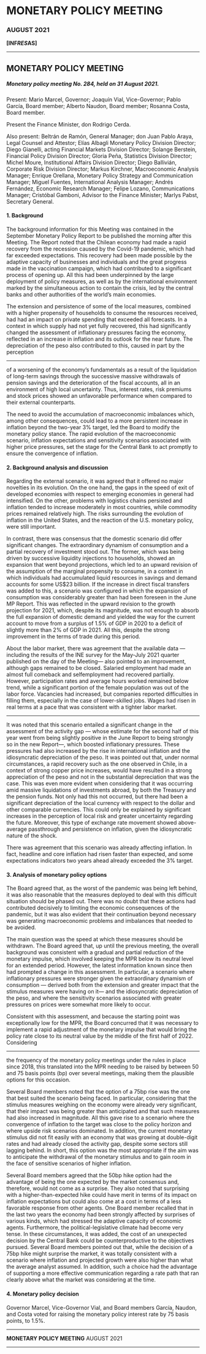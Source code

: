 # MONETARY POLICY MEETING

### AUGUST 2021

**[INF*RES*AS]**


-----

## MONETARY POLICY MEETING

##### Monetary policy meeting No. 284, held on 31 August 2021.

Present: Mario Marcel, Governor; Joaquín Vial, Vice-Governor; Pablo García, Board member; Alberto
Naudon, Board member; Rosanna Costa, Board member.

Present the Finance Minister, don Rodrigo Cerda.

Also present: Beltrán de Ramón, General Manager; don Juan Pablo Araya, Legal Counsel and Attestor;
Elías Albagli Monetary Policy Division Director; Diego Gianelli, acting Financial Markets Division Director;
Solange Berstein, Financial Policy Division Director; Gloria Peña, Statistics Division Director; Michel Moure,
Institutional Affairs Division Director; Diego Ballivián, Corporate Risk Division Director; Markus Kirchner,
Macroeconomic Analysis Manager; Enrique Orellana, Monetary Policy Strategy and Communication
Manager; Miguel Fuentes, International Analysis Manager; Andrés Fernández, Economic Research
Manager; Felipe Lozano, Communications Manager; Cristóbal Gamboni, Advisor to the Finance Minister;
Marlys Pabst, Secretary General.

#### 1. Background

The background information for this Meeting was contained in the September Monetary Policy Report to
be published the morning after this Meeting. The Report noted that the Chilean economy had made a
rapid recovery from the recession caused by the Covid-19 pandemic, which had far exceeded expectations.
This recovery had been made possible by the adaptive capacity of businesses and individuals and the great
progress made in the vaccination campaign, which had contributed to a significant process of opening up.
All this had been underpinned by the large deployment of policy measures, as well as by the international
environment marked by the simultaneous action to contain the crisis, led by the central banks and other
authorities of the world’s main economies.

The extension and persistence of some of the local measures, combined with a higher propensity of
households to consume the resources received, had had an impact on private spending that exceeded
all forecasts. In a context in which supply had not yet fully recovered, this had significantly changed the
assessment of inflationary pressures facing the economy, reflected in an increase in inflation and its outlook
for the near future. The depreciation of the peso also contributed to this, caused in part by the perception


-----

of a worsening of the economy’s fundamentals as a result of the liquidation of long-term savings through
the successive massive withdrawals of pension savings and the deterioration of the fiscal accounts, all in
an environment of high local uncertainty. Thus, interest rates, risk premiums and stock prices showed an
unfavorable performance when compared to their external counterparts.

The need to avoid the accumulation of macroeconomic imbalances which, among other consequences,
could lead to a more persistent increase in inflation beyond the two-year 3% target, led the Board to modify
the monetary policy stance. The rapid evolution of the macroeconomic scenario, inflation expectations
and sensitivity scenarios associated with higher price pressures, set the stage for the Central Bank to act
promptly to ensure the convergence of inflation.

#### 2. Background analysis and discussion

Regarding the external scenario, it was agreed that it offered no major novelties in its evolution. On the one
hand, the gaps in the speed of exit of developed economies with respect to emerging economies in general
had intensified. On the other, problems with logistics chains persisted and inflation tended to increase
moderately in most countries, while commodity prices remained relatively high. The risks surrounding the
evolution of inflation in the United States, and the reaction of the U.S. monetary policy, were still important.

In contrast, there was consensus that the domestic scenario did offer significant changes. The extraordinary
dynamism of consumption and a partial recovery of investment stood out. The former, which was being
driven by successive liquidity injections to households, showed an expansion that went beyond projections,
which led to an upward revision of the assumption of the marginal propensity to consume, in a context
in which individuals had accumulated liquid resources in savings and demand accounts for some US$23
billion. If the increase in direct fiscal transfers was added to this, a scenario was configured in which the
expansion of consumption was considerably greater than had been foreseen in the June MP Report. This
was reflected in the upward revision to the growth projection for 2021, which, despite its magnitude, was
not enough to absorb the full expansion of domestic demand and yielded the way for the current account
to move from a surplus of 1.5% of GDP in 2020 to a deficit of slightly more than 2% of GDP in 2021. All
this, despite the strong improvement in the terms of trade during this period.

About the labor market, there was agreement that the available data —including the results of the INE survey
for the May-July 2021 quarter published on the day of the Meeting— also pointed to an improvement,
although gaps remained to be closed. Salaried employment had made an almost full comeback and selfemployment had recovered partially. However, participation rates and average hours worked remained
below trend, while a significant portion of the female population was out of the labor force. Vacancies had
increased, but companies reported difficulties in filling them, especially in the case of lower-skilled jobs.
Wages had risen in real terms at a pace that was consistent with a tighter labor market.


-----

It was noted that this scenario entailed a significant change in the assessment of the activity gap —
whose estimate for the second half of this year went from being slightly positive in the June Report to
being strongly so in the new Report—, which boosted inflationary pressures. These pressures had also
increased by the rise in international inflation and the idiosyncratic depreciation of the peso. It was
pointed out that, under normal circumstances, a rapid recovery such as the one observed in Chile, in a
context of strong copper price increases, would have resulted in a strong appreciation of the peso and
not in the substantial depreciation that was the case. This was even more evident when considering that
it was occurring amid massive liquidations of investments abroad, by both the Treasury and the pension
funds. Not only had this not occurred, but there had been a significant depreciation of the local currency
with respect to the dollar and other comparable currencies. This could only be explained by significant
increases in the perception of local risk and greater uncertainty regarding the future. Moreover, this type
of exchange rate movement showed above-average passthrough and persistence on inflation, given the
idiosyncratic nature of the shock.

There was agreement that this scenario was already affecting inflation. In fact, headline and core inflation
had risen faster than expected, and some expectations indicators two years ahead already exceeded the
3% target.

#### 3. Analysis of monetary policy options

The Board agreed that, as the worst of the pandemic was being left behind, it was also reasonable that the
measures deployed to deal with this difficult situation should be phased out. There was no doubt that these
actions had contributed decisively to limiting the economic consequences of the pandemic, but it was also
evident that their continuation beyond necessary was generating macroeconomic problems and imbalances
that needed to be avoided.

The main question was the speed at which these measures should be withdrawn. The Board agreed that,
up until the previous meeting, the overall background was consistent with a gradual and partial reduction
of the monetary impulse, which involved keeping the MPR below its neutral level for an extended period.
However, the latest information known since then had prompted a change in this assessment. In particular,
a scenario where inflationary pressures were stronger given the extraordinary dynamism of consumption —
derived both from the extension and greater impact that the stimulus measures were having on it— and the
idiosyncratic depreciation of the peso, and where the sensitivity scenarios associated with greater pressures
on prices were somewhat more likely to occur.

Consistent with this assessment, and because the starting point was exceptionally low for the MPR, the
Board concurred that it was necessary to implement a rapid adjustment of the monetary impulse that
would bring the policy rate close to its neutral value by the middle of the first half of 2022. Considering


-----

the frequency of the monetary policy meetings under the rules in place since 2018, this translated into the
MPR needing to be raised by between 50 and 75 basis points (bp) over several meetings, making them the
plausible options for this occasion.

Several Board members noted that the option of a 75bp rise was the one that best suited the scenario being
faced. In particular, considering that the stimulus measures weighing on the economy were already very
significant, that their impact was being greater than anticipated and that such measures had also increased
in magnitude. All this gave rise to a scenario where the convergence of inflation to the target was close to
the policy horizon and where upside risk scenarios dominated. In addition, the current monetary stimulus
did not fit easily with an economy that was growing at double-digit rates and had already closed the activity
gap, despite some sectors still lagging behind. In short, this option was the most appropriate if the aim was
to anticipate the withdrawal of the monetary stimulus and to gain room in the face of sensitive scenarios
of higher inflation.

Several Board members agreed that the 50bp hike option had the advantage of being the one expected by
the market consensus and, therefore, would not come as a surprise. They also noted that surprising with
a higher-than-expected hike could have merit in terms of its impact on inflation expectations but could
also come at a cost in terms of a less favorable response from other agents. One Board member recalled
that in the last two years the economy had been strongly affected by surprises of various kinds, which had
stressed the adaptive capacity of economic agents. Furthermore, the political-legislative climate had become
very tense. In these circumstances, it was added, the cost of an unexpected decision by the Central Bank
could be counterproductive to the objectives pursued. Several Board members pointed out that, while the
decision of a 75bp hike might surprise the market, it was totally consistent with a scenario where inflation
and projected growth were also higher than what the average analyst assumed. In addition, such a choice
had the advantage of supporting a more effective communication regarding a rate path that ran clearly
above what the market was considering at the time.

#### 4. Monetary policy decision

Governor Marcel, Vice-Governor Vial, and Board members García, Naudon, and Costa voted for raising the
monetary policy interest rate by 75 basis points, to 1.5%.


-----

**MONETARY POLICY MEETING**
AUGUST 2021


-----

